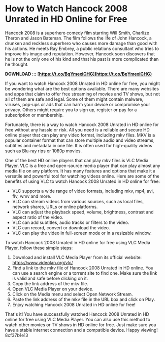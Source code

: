 
 
# How to Watch Hancock 2008 Unrated in HD Online for Free
 
Hancock 2008 is a superhero comedy film starring Will Smith, Charlize Theron and Jason Bateman. The film follows the life of John Hancock, a drunken and reckless superhero who causes more damage than good with his actions. He meets Ray Embrey, a public relations consultant who tries to improve his image and reputation. However, Hancock soon discovers that he is not the only one of his kind and that his past is more complicated than he thought.
 
**DOWNLOAD ::: [https://t.co/BqYmexiGHG](https://t.co/BqYmexiGHG)**


 
If you want to watch Hancock 2008 Unrated in HD online for free, you might be wondering what are the best options available. There are many websites and apps that claim to offer free streaming of movies and TV shows, but not all of them are safe and legal. Some of them might contain malware, viruses, pop-ups or ads that can harm your device or compromise your privacy. Others might require you to sign up, register or pay for a subscription or membership.
 
Fortunately, there is a way to watch Hancock 2008 Unrated in HD online for free without any hassle or risk. All you need is a reliable and secure HD online player that can play any video format, including mkv files. MKV is a popular container format that can store multiple audio and video streams, subtitles and metadata in one file. It is often used for high-quality videos such as Blu-ray rips or 1080p movies.
 
One of the best HD online players that can play mkv files is VLC Media Player. VLC is a free and open-source media player that can play almost any media file on any platform. It has many features and options that make it a versatile and powerful tool for watching videos online. Here are some of the benefits of using VLC to watch Hancock 2008 Unrated in HD online for free:
 
- VLC supports a wide range of video formats, including mkv, mp4, avi, flv, wmv and more.
- VLC can stream videos from various sources, such as local files, network shares, URLs or online platforms.
- VLC can adjust the playback speed, volume, brightness, contrast and aspect ratio of the video.
- VLC can add subtitles, audio tracks or filters to the video.
- VLC can record, convert or download the video.
- VLC can play the video in full-screen mode or in a resizable window.

To watch Hancock 2008 Unrated in HD online for free using VLC Media Player, follow these simple steps:

1. Download and install VLC Media Player from its official website: https://www.videolan.org/vlc/
2. Find a link to the mkv file of Hancock 2008 Unrated in HD online. You can use a search engine or a torrent site to find one. Make sure the link is valid and safe before clicking on it.
3. Copy the link address of the mkv file.
4. Open VLC Media Player on your device.
5. Click on the Media menu and select Open Network Stream.
6. Paste the link address of the mkv file in the URL box and click on Play.
7. Enjoy watching Hancock 2008 Unrated in HD online for free!

That's it! You have successfully watched Hancock 2008 Unrated in HD online for free using VLC Media Player. You can also use this method to watch other movies or TV shows in HD online for free. Just make sure you have a stable internet connection and a compatible device. Happy viewing!
 8cf37b1e13
 
